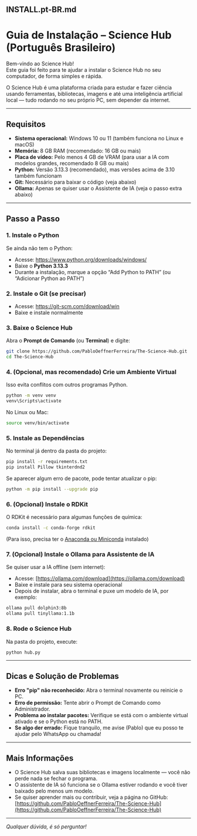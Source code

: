 ## INSTALL.pt-BR.md

# Guia de Instalação – Science Hub (Português Brasileiro)

Bem-vindo ao Science Hub!  
Este guia foi feito para te ajudar a instalar o Science Hub no seu computador, de forma simples e rápida.

O Science Hub é uma plataforma criada para estudar e fazer ciência usando ferramentas, bibliotecas, imagens e até uma inteligência artificial local — tudo rodando no seu próprio PC, sem depender da internet.

---

## Requisitos

- **Sistema operacional:** Windows 10 ou 11 (também funciona no Linux e macOS)
- **Memória:** 8 GB RAM (recomendado: 16 GB ou mais)
- **Placa de vídeo:** Pelo menos 4 GB de VRAM (para usar a IA com modelos grandes, recomendado 8 GB ou mais)
- **Python:** Versão 3.13.3 (recomendado), mas versões acima de 3.10 também funcionam
- **Git:** Necessário para baixar o código (veja abaixo)
- **Ollama:** Apenas se quiser usar o Assistente de IA (veja o passo extra abaixo)

---

## Passo a Passo

### 1. Instale o Python

Se ainda não tem o Python:
- Acesse: https://www.python.org/downloads/windows/
- Baixe o **Python 3.13.3**
- Durante a instalação, marque a opção “Add Python to PATH” (ou “Adicionar Python ao PATH”)

### 2. Instale o Git (se precisar)

- Acesse: https://git-scm.com/download/win
- Baixe e instale normalmente

### 3. Baixe o Science Hub

Abra o **Prompt de Comando** (ou **Terminal**) e digite:

```sh
git clone https://github.com/PabloOeffnerFerreira/The-Science-Hub.git
cd The-Science-Hub
````

### 4. (Opcional, mas recomendado) Crie um Ambiente Virtual

Isso evita conflitos com outros programas Python.

```sh
python -m venv venv
venv\Scripts\activate
```

No Linux ou Mac:

```sh
source venv/bin/activate
```

### 5. Instale as Dependências

No terminal já dentro da pasta do projeto:

```sh
pip install -r requirements.txt
pip install Pillow tkinterdnd2
```

Se aparecer algum erro de pacote, pode tentar atualizar o pip:

```sh
python -m pip install --upgrade pip
```

### 6. (Opcional) Instale o RDKit

O RDKit é necessário para algumas funções de química:

```sh
conda install -c conda-forge rdkit
```

(Para isso, precisa ter o [Anaconda ou Miniconda](https://docs.conda.io/en/latest/miniconda.html) instalado)

### 7. (Opcional) Instale o Ollama para Assistente de IA

Se quiser usar a IA offline (sem internet):

* Acesse: [https://ollama.com/download](https://ollama.com/download)
* Baixe e instale para seu sistema operacional
* Depois de instalar, abra o terminal e puxe um modelo de IA, por exemplo:

```sh
ollama pull dolphin3:8b
ollama pull tinyllama:1.1b
```

### 8. Rode o Science Hub

Na pasta do projeto, execute:

```sh
python hub.py
```

---

## Dicas e Solução de Problemas

* **Erro "pip" não reconhecido:** Abra o terminal novamente ou reinicie o PC.
* **Erro de permissão:** Tente abrir o Prompt de Comando como Administrador.
* **Problema ao instalar pacotes:** Verifique se está com o ambiente virtual ativado e se o Python está no PATH.
* **Se algo der errado:**
  Fique tranquilo, me avise (Pablo) que eu posso te ajudar pelo WhatsApp ou chamada!

---

## Mais Informações

* O Science Hub salva suas bibliotecas e imagens localmente — você não perde nada se fechar o programa.
* O assistente de IA só funciona se o Ollama estiver rodando e você tiver baixado pelo menos um modelo.
* Se quiser aprender mais ou contribuir, veja a página no GitHub:
  [https://github.com/PabloOeffnerFerreira/The-Science-Hub](https://github.com/PabloOeffnerFerreira/The-Science-Hub)

---

*Qualquer dúvida, é só perguntar!*

